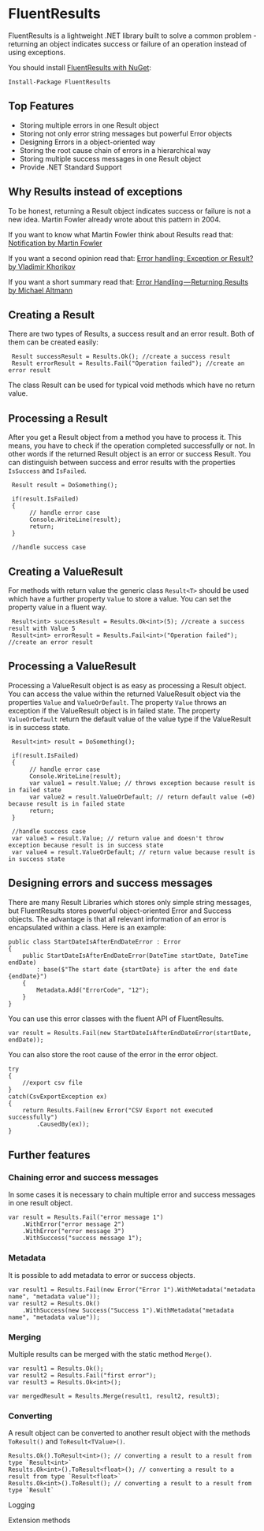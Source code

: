 # FluentResults

FluentResults is a lightweight .NET library built to solve a common problem - returning an object indicates success or failure of an operation instead of using exceptions. 

You should install [FluentResults with NuGet](https://www.nuget.org/packages/FluentResults/):

    Install-Package FluentResults

## Top Features

- Storing multiple errors in one Result object
- Storing not only error string messages but powerful Error objects
- Designing Errors in a object-oriented way
- Storing the root cause chain of errors in a hierarchical way
- Storing multiple success messages in one Result object
- Provide .NET Standard Support

## Why Results instead of exceptions

To be honest, returning a Result object indicates success or failure is not a new idea. Martin Fowler already wrote about this pattern  in 2004.

If you want to know what Martin Fowler think about Results read that: [Notification by Martin Fowler](https://martinfowler.com/eaaDev/Notification.html)

If you want a second opinion read that: [Error handling: Exception or Result? by Vladimir Khorikov](http://enterprisecraftsmanship.com/2017/03/13/error-handling-exception-or-result/)

If you want a short summary read that: [Error Handling — Returning Results by Michael Altmann](https://medium.com/@michael_altmann/error-handling-returning-results-2b88b5ea11e9)

## Creating a Result
There are two types of Results, a success result and an error result. Both of them can be created easily:

     Result successResult = Results.Ok(); //create a success result
     Result errorResult = Results.Fail("Operation failed"); //create an error result

The class Result can be used for typical void methods which have no return value.

## Processing a Result
After you get a Result object from a method you have to process it. This means, you have to check if the operation completed successfully or not. In other words if the returned Result object is an error or success Result. You can distinguish between success and error results with the properties `IsSuccess` and `IsFailed`.

     Result result = DoSomething();

     if(result.IsFailed)
     {
          // handle error case
          Console.WriteLine(result);
          return;
     }

     //handle success case

## Creating a ValueResult
For methods with return value the generic class `Result<T>` should be used which have a further property `Value` to store a value. You can set the property value in a fluent way.

     Result<int> successResult = Results.Ok<int>(5); //create a success result with Value 5
     Result<int> errorResult = Results.Fail<int>("Operation failed"); //create an error result

## Processing a ValueResult
Processing a ValueResult object is as easy as processing a Result object. You can access the value within the returned ValueResult object via the properties `Value` and `ValueOrDefault`. The property `Value` throws an exception if the ValueResult object is in failed state. The property `ValueOrDefault` return the default value of the value type if the ValueResult is in success state. 

     Result<int> result = DoSomething();

     if(result.IsFailed)
     {
          // handle error case
          Console.WriteLine(result);
          var value1 = result.Value; // throws exception because result is in failed state
          var value2 = result.ValueOrDefault; // return default value (=0) because result is in failed state
          return;
     }

     //handle success case
     var value3 = result.Value; // return value and doesn't throw exception because result is in success state
     var value4 = result.ValueOrDefault; // return value because result is in success state

## Designing errors and success messages

There are many Result Libraries which stores only simple string messages, but FluentResults stores powerful object-oriented Error and Success objects. The advantage is that all relevant information of an error is encapsulated within a class. Here is an example:

    public class StartDateIsAfterEndDateError : Error
    {
        public StartDateIsAfterEndDateError(DateTime startDate, DateTime endDate)
            : base($"The start date {startDate} is after the end date {endDate}")
        { 
            Metadata.Add("ErrorCode", "12");
        }
    }

You can use this error classes with the fluent API of FluentResults. 

    var result = Results.Fail(new StartDateIsAfterEndDateError(startDate, endDate));
    
You can also store the root cause of the error in the error object. 

    try
    {
        //export csv file
    }
    catch(CsvExportException ex)
    {
        return Results.Fail(new Error("CSV Export not executed successfully")
            .CausedBy(ex));
    }

## Further features

### Chaining error and success messages

In some cases it is necessary to chain multiple error and success messages in one result object. 

    var result = Results.Fail("error message 1")
        .WithError("error message 2")
        .WithError("error message 3")
        .WithSuccess("success message 1");
        
### Metadata

It is possible to add metadata to error or success objects. 

    var result1 = Results.Fail(new Error("Error 1").WithMetadata("metadata name", "metadata value"));
    var result2 = Results.Ok()
        .WithSuccess(new Success("Success 1").WithMetadata("metadata name", "metadata value"));

### Merging

Multiple results can be merged with the static method `Merge()`.

    var result1 = Results.Ok();
    var result2 = Results.Fail("first error");
    var result3 = Results.Ok<int>();

    var mergedResult = Results.Merge(result1, result2, result3);

### Converting

A result object can be converted to another result object with the methods `ToResult()` and `ToResult<TValue>()`.

    Results.Ok().ToResult<int>(); // converting a result to a result from type `Result<int>`
    Results.Ok<int>().ToResult<float>(); // converting a result to a result from type `Result<float>`
    Results.Ok<int>().ToResult(); // converting a result to a result from type `Result`



Logging

Extension methods

